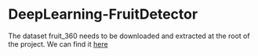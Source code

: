 # DeepLearning-FruitDetector

The dataset fruit_360 needs to be downloaded and extracted at the root of the project.
We can find it [here](https://mega.nz/#!X051TAQT!2MLKy1SVwfUbKoM-PrFEexpcMV8_k32eITePSgbk9S8)
